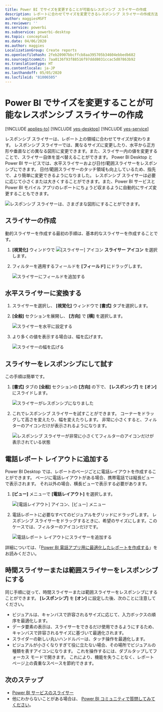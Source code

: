 ```yaml
---
title: Power BI でサイズを変更することが可能なレスポンシブ スライサーの作成
description: レポートに合わせてサイズを変更できるレスポンシブ スライサーの作成方法について説明します。
author: maggiesMSFT
ms.reviewer: ''
ms.service: powerbi
ms.subservice: powerbi-desktop
ms.topic: conceptual
ms.date: 04/06/2020
ms.author: maggies
LocalizationGroup: Create reports
ms.openlocfilehash: 2feb20907bbcffcb8aa395705b34604ebbedb682
ms.sourcegitcommit: 7aa0136f93f88516f97ddd8031ccac5d07863b92
ms.translationtype: HT
ms.contentlocale: ja-JP
ms.lasthandoff: 05/05/2020
ms.locfileid: "81006505"
---
```

# <a name="create-a-responsive-slicer-you-can-resize-in-power-bi"></a>Power BI でサイズを変更することが可能なレスポンシブ スライサーの作成

[!INCLUDE [applies-to](includes/applies-to.md)] [!INCLUDE [yes-desktop](includes/yes-desktop.md)] [!INCLUDE [yes-service](includes/yes-service.md)]

レスポンシブ スライサーは、レポート上の領域に合わせてサイズが変わります。 レスポンシブ スライサーでは、異なるサイズに変更したり、水平から正方形や垂直などの異なる図形に変更できます。また、スライサー内の値を変更することで、スライサー自体を並べ替えることができます。 Power BI Desktop と Power BI サービスでは、水平スライサーおよび日付/範囲スライサーをレスポンシブにできます。 日付/範囲スライサーのタッチ領域も向上しているため、指先で、より簡単に変更できるようになりました。 レスポンシブ スライサーは必要に応じて小さくまたは大きくすることができます。また、Power BI サービスと Power BI モバイル アプリのレポートにちょうど収まるように自動的にサイズ変更することもできます。 

![レスポンシブ スライサーは、さまざまな図形にすることができます。](media/power-bi-slicer-filter-responsive/power-bi-slicer-filter-responsive-0-slicer.gif)

## <a name="create-a-slicer"></a>スライサーの作成

動的スライサーを作成する最初の手順は、基本的なスライサーを作成することです。 

1. **[視覚化]** ウィンドウで ![[スライサー]](media/power-bi-slicer-filter-responsive/power-bi-slicer-filter-responsive-0-slicer-icon.png) アイコン **スライサー アイコン** を選択します。
2. フィルターを適用するフィールドを **[フィールド]** にドラッグします。

    ![スライサーにフィールドを追加する](media/power-bi-slicer-filter-responsive/power-bi-slicer-filter-responsive-1-create.png)

## <a name="convert-to-a-horizontal-slicer"></a>水平スライサーに変換する

1. スライサーを選択し、 **[視覚化]** ウィンドウで **[書式]** タブを選択します。
2. **[全般]** セクションを展開し、 **[方向]** で **[横]** を選択します。

    ![スライサーを水平に設定する](media/power-bi-slicer-filter-responsive/power-bi-slicer-filter-responsive-2-horizontal.png) 

1.  より多くの値を表示する場合は、幅を広げます。

     ![スライサーの幅を広げる](media/power-bi-slicer-filter-responsive/power-bi-slicer-filter-responsive-3-wider.png)

## <a name="make-it-responsive-and-experiment-with-it"></a>スライサーをレスポンシブにして試す

この手順は簡単です。 

1. **[書式]** タブの **[全般]** セクションの **[方向]** の下で、 **[レスポンシブ]** を **[オン]** にスライドします。  

    ![スライサーがレスポンシブになりました](media/power-bi-slicer-filter-responsive/power-bi-slicer-filter-responsive-4-responsive-on.png)

1. これでレスポンシブ スライサーを試すことができます。 コーナーをドラッグして高さを変えたり、幅を変えたりします。 非常に小さくすると、フィルターのアイコンだけが表示されるようになります。

    ![レスポンシブ スライサーが非常に小さくてフィルターのアイコンだけが表示されている状態](media/power-bi-slicer-filter-responsive/power-bi-slicer-filter-responsive-5-mini-icon.png)

## <a name="add-it-to-a-phone-report-layout"></a>電話レポート レイアウトに追加する

Power BI Desktop では、レポートのページごとに電話レイアウトを作成することができます。 ページに電話レイアウトがある場合、携帯電話では縦長ビューで表示されます。 それ以外の場合、横長ビューで表示する必要があります。 

1. **[ビュー]** メニューで **[電話レイアウト]** を選択します。

     ![[電話レイアウト] アイコン、[ビュー] メニュー](media/power-bi-slicer-filter-responsive/power-bi-slicer-filter-responsive-6-phone-layout-button.png)
    
1. 電話レポートに必要なすべてのビジュアルをグリッドにドラッグします。 レスポンシブ スライサーをドラッグするときに、希望のサイズにします。このケースでは、フィルターのアイコンだけです。

    ![電話レポート レイアウトにスライサーを追加する](media/power-bi-slicer-filter-responsive/power-bi-slicer-filter-responsive-7-phone-slicer-icon.png)

詳細については、「[Power BI 電話アプリ用に最適化したレポートを作成する](desktop-create-phone-report.md)」をお読みください。

## <a name="make-a-time-or-range-slicer-responsive"></a>時間スライサーまたは範囲スライサーをレスポンシブにする

同じ手順に従って、時間スライサーまたは範囲スライサーをレスポンシブにすることができます。 **[レスポンシブ]** を **[オン]** に設定した後、次のことに注意してください。

- ビジュアルは、キャンバスで許容されるサイズに応じて、入力ボックスの順序を最適化します。 
- データ要素の表示は、スライサーをできるだけ使用できるようにするため、キャンバスで許容されるサイズに基づいて最適化されます。 
- スライダーの新しい丸いハンドルバーは、タッチ操作を最適化します。 
- ビジュアルが小さくなりすぎて役に立たない場合、その場所でビジュアルの種類を表すアイコンになります。 これを操作するには、ダブルタップしてフォーカス モードで開きます。 これにより、機能を失うことなく、レポート ページ上の貴重なスペースを節約できます。

## <a name="next-steps"></a>次のステップ

- [Power BI サービスのスライサー](visuals/power-bi-visualization-slicers.md)
- 他にわからないことがある場合は、 [Power BI コミュニティで質問してみてください](https://community.powerbi.com/)。
